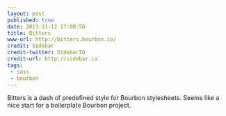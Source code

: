 ```yaml
---
layout: post
published: true
date: 2013-11-12 17:00:56
title: Bitters
www-url: http://bitters.bourbon.io/
credit: Sidebar
credit-twitter: SidebarIO
credit-url: http://sidebar.io
tags: 
 - sass
 - bourbon
---
```


Bitters is a dash of predefined style for Bourbon stylesheets. Seems like a nice start for a boilerplate Bourbon project.